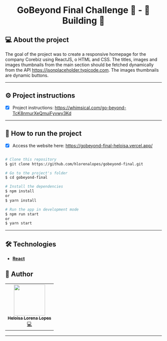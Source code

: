 <h1 align="center"> 
	GoBeyond Final Challenge 🚀 - 🚧 Building 🚧
</h1>

## 💻 About the project

The goal of the project was to create a responsive homepage for the company Corebiz using ReactJS, o HTML and CSS. The titles, images and images thumbnails from the main section should be fetched dynamically from the API https://jsonplaceholder.typicode.com. The images thumbnails are dynamic buttons.

---

## ⚙️ Project instructions

- [x] Project instructions: https://whimsical.com/go-beyond-TcK8nmurXeQmuiFyvwy3Kd

---

## 🚀 How to run the project

- [x] Access the website here: https://gobeyond-final-heloisa.vercel.app/

```bash

# Clone this repository
$ git clone https://github.com/hlorenalopes/gobeyond-final.git

# Go to the project's folder
$ cd gobeyond-final

# Install the dependencies
$ npm install
or
$ yarn install

# Run the app in development mode
$ npm run start
or
$ yarn start

```

---

## 🛠 Technologies

<!-- -   **[SASS](https://sass-lang.com/)** -->

- **[React](https://reactjs.org/)**

## 🦸 Author

<table>
  <tr>
    <td align="center"><a href="https://github.com/hlorenalopes"><img src="https://avatars.githubusercontent.com/u/40503024?v=4" width="100px;" alt=""/><br /><sub><b>Heloisa Lorena Lopes</b></sub></a><br /><a href="https://github.com/vtex-apps/drawer/commits?author=hlorenalopes" title="Code">💻</a></td>
  </tr>
</table>

---
